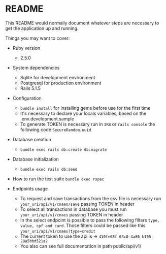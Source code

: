 # README

This README would normally document whatever steps are necessary to get the
application up and running.

Things you may want to cover:

* Ruby version
  - 2.5.0

* System dependencies
  - Sqlite for development environment
  - Postgresql for production environment
  - Rails 5.1.5

* Configuration
  - `bundle install` for installing gems before use for the first time
  - It's necessary to declare your locals variables, based on the .env.development.sample
  - To generate TOKEN is necessary run in `IRB` or `rails console` the following code ```SecureRandom.uuid```

* Database creation
  - ```bundle exec rails db:create db:migrate```

* Database initialization
  - `bundle exec rails db:seed`
* How to run the test suite
  `bundle exec rspec`

* Endpoints usage
  - To request and save transactions from the csv file is necessary run `your_uri/api/v1/cnaes/save` passing TOKEN in header
  - To select all transactions in database you must run `your_uri/api/v1/cnaes` passing TOKEN in header
  - In the select endpoint is possible to pass the following filters `type, value, cpf and card`. Those filters could be passed like this `your_uri/api/v1/cnaes?type=credit`
  - The current token to use the api is -> `410fe68f-63c0-4a86-b195-28a5bbd521a2`
  - You also can see full documentation in path public/api/v1/
